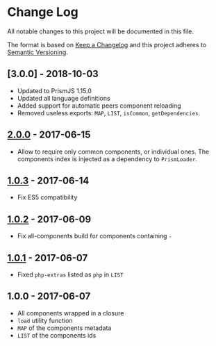 # Change Log
All notable changes to this project will be documented in this file.

The format is based on [Keep a Changelog](http://keepachangelog.com/) and this project adheres to [Semantic Versioning](http://semver.org/).

## [3.0.0] - 2018-10-03

- Updated to PrismJS 1.15.0
- Updated all language definitions
- Added support for automatic peers component reloading
- Removed useless exports: `MAP`, `LIST`, `isCommon`, `getDependencies`.

## [2.0.0] - 2017-06-15

- Allow to require only common components, or individual ones. The
  components index is injected as a dependency to `PrismLoader`.

## [1.0.3] - 2017-06-14

- Fix ES5 compatibility

## [1.0.2] - 2017-06-09

- Fix all-components build for components containing `-`

## [1.0.1] - 2017-06-07

- Fixed `php-extras` listed as `php` in `LIST`

## 1.0.0 - 2017-06-07

- All components wrapped in a closure
- `load` utility function
- `MAP` of the components metadata
- `LIST` of the components ids

[Unreleased]: https://github.com/Soreine/prismjs-components-loader/compare/v2.0.0...HEAD
[2.0.0]: https://github.com/Soreine/prismjs-components-loader/compare/v1.0.3...v2.0.0
[1.0.3]: https://github.com/Soreine/prismjs-components-loader/compare/v1.0.2...v1.0.3
[1.0.2]: https://github.com/Soreine/prismjs-components-loader/compare/v1.0.1...v1.0.2
[1.0.1]: https://github.com/Soreine/prismjs-components-loader/compare/v1.0.0...v1.0.1
